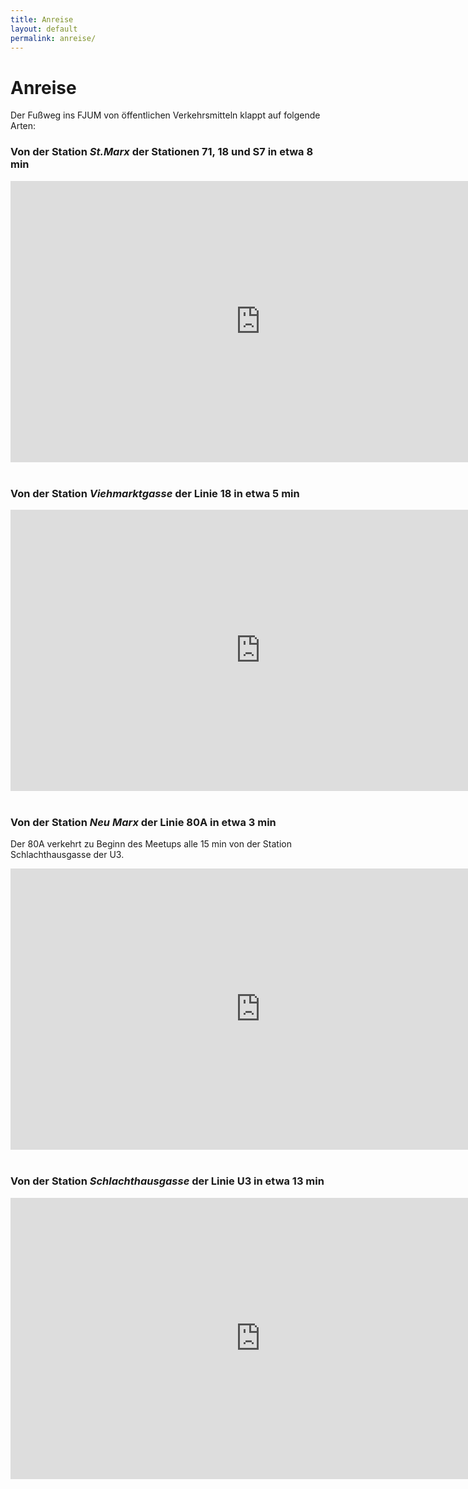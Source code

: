 ```yaml
---
title: Anreise
layout: default
permalink: anreise/
---
```


# Anreise

Der Fußweg ins FJUM von öffentlichen Verkehrsmitteln klappt auf folgende Arten:

### Von der Station _St.Marx_ der Stationen 71, 18 und S7 in etwa 8 min

<iframe width="800" height="450" frameborder="0" style="border:0" allowfullscreen
        src="https://www.google.com/maps/embed/v1/directions?key=AIzaSyA_XogORsf_cDS7v9AG50rrzeKzL_mdmw0&&origin=48.18883564690796,16.399798395749485&destination=48.188977211836,16.405377377246054&mode=walking">
</iframe>
<br/><br/>

### Von der Station _Viehmarktgasse_ der Linie 18 in etwa 5 min

<iframe width="800" height="450" frameborder="0" style="border:0" allowfullscreen
        src="https://www.google.com/maps/embed/v1/directions?key=AIzaSyA_XogORsf_cDS7v9AG50rrzeKzL_mdmw0&&origin=48.19060232741077,16.401332619306004&destination=48.188977211836,16.405377377246054&mode=walking">
</iframe>
<br/><br/>

### Von der Station _Neu Marx_ der Linie 80A in etwa 3 min

Der 80A verkehrt zu Beginn des Meetups alle 15 min von der Station Schlachthausgasse der U3.

<iframe width="800" height="450" frameborder="0" style="border:0" allowfullscreen
        src="https://www.google.com/maps/embed/v1/directions?key=AIzaSyA_XogORsf_cDS7v9AG50rrzeKzL_mdmw0&origin=48.18703314087545,16.403607132550633&destination=48.188977211836,16.405377377246054&mode=walking">
</iframe>
<br/><br/>

### Von der Station _Schlachthausgasse_ der Linie U3 in etwa 13 min

<iframe width="800" height="450" frameborder="0" style="border:0" allowfullscreen
        src="https://www.google.com/maps/embed/v1/directions?key=AIzaSyA_XogORsf_cDS7v9AG50rrzeKzL_mdmw0&&origin=48.19452170880383,16.40670776617185&destination=48.188977211836,16.405377377246054&mode=walking">
</iframe>
